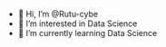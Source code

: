 - 👋 Hi, I’m @Rutu-cybe
- 👀 I’m interested in Data Science
- 🌱 I’m currently learning Data Science


<!---
Rutu-cybe/Rutu-cybe is a ✨ special ✨ repository because its `README.md` (this file) appears on your GitHub profile.
You can click the Preview link to take a look at your changes.
--->
